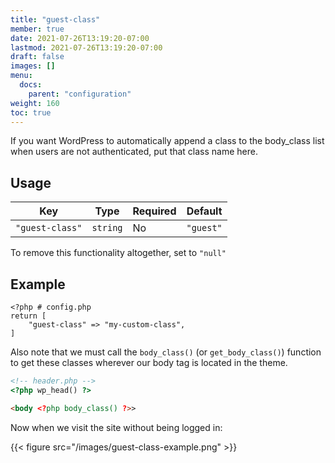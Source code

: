 ```yaml
---
title: "guest-class"
member: true
date: 2021-07-26T13:19:20-07:00
lastmod: 2021-07-26T13:19:20-07:00
draft: false
images: []
menu:
  docs:
    parent: "configuration"
weight: 160
toc: true
---
```


If you want WordPress to automatically append a class to the body_class list when users are not authenticated, put that class name here.

## Usage

| Key             | Type     | Required | Default   |
| --------------- | -------- | -------- | --------- |
| `"guest-class"` | `string` | No       | `"guest"` |

To remove this functionality altogether, set to `"null"`


## Example

```
<?php # config.php
return [
    "guest-class" => "my-custom-class",
]
```

Also note that we must call the `body_class()` (or `get_body_class()`) function to get these classes wherever our body tag is located in the theme.

```html
<!-- header.php -->
<?php wp_head() ?>

<body <?php body_class() ?>>
```

Now when we visit the site without being logged in:

{{< figure src="/images/guest-class-example.png" >}}
